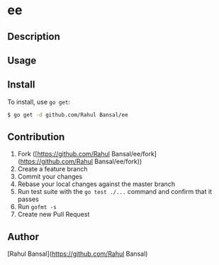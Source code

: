 ee
====

## Description

## Usage

## Install

To install, use `go get`:

```bash
$ go get -d github.com/Rahul Bansal/ee
```

## Contribution

1. Fork ([https://github.com/Rahul Bansal/ee/fork](https://github.com/Rahul Bansal/ee/fork))
1. Create a feature branch
1. Commit your changes
1. Rebase your local changes against the master branch
1. Run test suite with the `go test ./...` command and confirm that it passes
1. Run `gofmt -s`
1. Create new Pull Request

## Author

[Rahul Bansal](https://github.com/Rahul Bansal)
